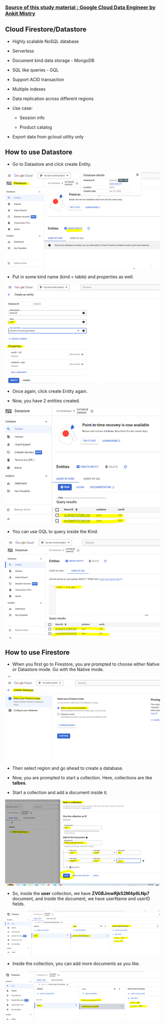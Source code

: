 ### [Source of this study material : Google Cloud Data Engineer by Ankit Mistry](https://www.udemy.com/course/google-cloud-gcp-professional-data-engineer-certification/)


## Cloud Firestore/Datastore

- Highly scalable NoSQL database

- Serverless

- Document kind data storage - MongoDB

- SQL like queries - GQL

- Support ACID transaction

- Multiple indexes

- Data replication across different regions

- Use case:

  - Session info

  - Product catalog

- Export data from gcloud utility only


## How to use Datastore


- Go to Datastore and click create Entity.


![datastore-ui](/GCP_pictures/Study-logs/firestore/datastore-ui.PNG "Datastore UI")


- Put in some kind name (kind = table) and properties as well.


![entity-creation](/GCP_pictures/Study-logs/firestore/entity-creation.PNG "Entity creation")


- Once again, click create Entity again.


- Now, you have 2 entities created.


![two-entities-created](/GCP_pictures/Study-logs/firestore/two-entities-created.PNG "2 entities created")


- You can use GQL to query inside the Kind.


![use-GQL](/GCP_pictures/Study-logs/firestore/use-gql.PNG "Use GQL")



## How to use Firestore


- When you first go to Firestore, you are prompted to choose either Native or Datastore mode. Go with the Native mode.


![firestore-ui](/GCP_pictures/Study-logs/firestore/firestore-ui.PNG "Firestore UI")


- Then select region and go ahead to create a database.


- Now, you are prompted to start a collection. Here, collections are like **talbes**.


- Start a collection and add a document inside it.


![start-collection-and-document](/GCP_pictures/Study-logs/firestore/firestore-document-addition.PNG "Start collection and document")


- So, inside the **user** collection, we have **ZVGBJmwRjkS2M4p6LNp7** document, and inside the document, we have userName and userID fields.


![document-structure](/GCP_pictures/Study-logs/firestore/document-structure.PNG "Document structure")


- Inside the collection, you can add more documents as you like. 


![add-more-documents](/GCP_pictures/Study-logs/firestore/add-more-documents.PNG "Add more documents")


